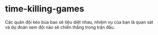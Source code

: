# time-killing-games
Các quân đội kéo búa bao sẽ tiêu diệt nhau, nhiệm vụ của bạn là quan sát và dự đoán xem đội nào sẽ chiến thắng trong trận đấu.
